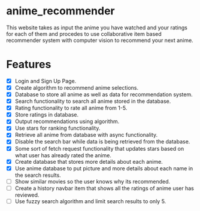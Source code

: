# anime_recommender
This website takes as input the anime you have watched and your ratings for each of them and procedes to use collaborative item based recommender system with computer vision to recommend your next anime.

# Features
- [x] Login and Sign Up Page.
- [x] Create algorithm to recommend anime selections.
- [x] Database to store all anime as well as data for recommendation system.
- [x] Search functionality to search all anime stored in the database.
- [x] Rating functionality to rate all anime from 1-5.
- [x] Store ratings in database.
- [x] Output recommendations using algorithm.
- [x] Use stars for ranking functionality.
- [x] Retrieve all anime from database with async functionality.
- [x] Disable the search bar while data is being retrieved from the database.
- [x] Some sort of fetch request functionality that updates stars based on what user has already rated the anime.
- [x] Create database that stores more details about each anime.
- [x] Use anime database to put picture and more details about each name in the search results.
- [ ] Show similar movies so the user knows why its recommended.
- [ ] Create a history navbar item that shows all the ratings of anime user has reviewed.
- [ ] Use fuzzy search algorithm and limit search results to only 5.
